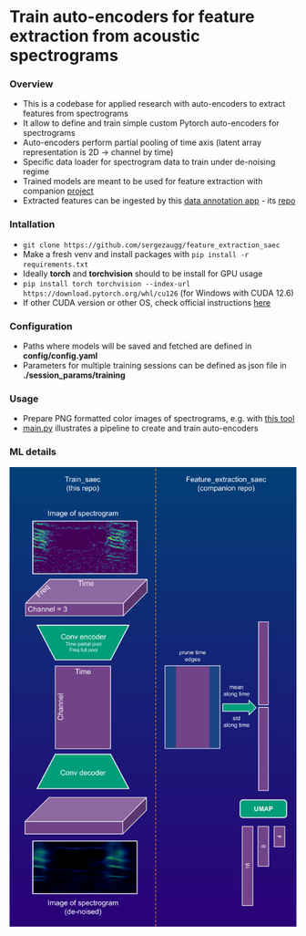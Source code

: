 # Train auto-encoders for feature extraction from acoustic spectrograms  

### Overview
* This is a codebase for applied research with auto-encoders to extract features from spectrograms 
* It allow to define and train simple custom Pytorch auto-encoders for spectrograms
* Auto-encoders perform partial pooling of time axis (latent array representation is 2D -> channel by time)
* Specific data loader for spectrogram data to train under de-noising regime
* Trained models are meant to be used for feature extraction with companion [project](https://github.com/sergezaugg/feature_extraction_saec)
* Extracted features can be ingested by this [data annotation app](https://spectrogram-image-clustering.streamlit.app/ ) - its [repo](https://github.com/sergezaugg/spectrogram_image_clustering)

### Intallation  
* ```git clone https://github.com/sergezaugg/feature_extraction_saec```
* Make a fresh venv and install  packages with ```pip install -r requirements.txt```
* Ideally **torch** and **torchvision** should to be install for GPU usage
* ```pip install torch torchvision --index-url https://download.pytorch.org/whl/cu126``` (for Windows with CUDA 12.6)
* If other CUDA version or other OS, check official instructions [here](https://pytorch.org/get-started/locally)

### Configuration
* Paths where models will be saved and fetched are defined in **config/config.yaml**
* Parameters for multiple training sessions can be defined as json file in **./session_params/training**

### Usage 
* Prepare PNG formatted color images of spectrograms, e.g. with [this tool](https://github.com/sergezaugg/xeno_canto_organizer)
* [main.py](main.py) illustrates a pipeline to create and train auto-encoders

### ML details
<img src="pics/flow_chart_01.png" alt="Example image" width="600"/>




